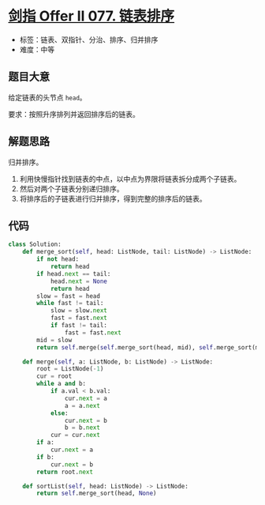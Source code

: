 # [剑指 Offer II 077. 链表排序](https://leetcode.cn/problems/7WHec2/)

- 标签：链表、双指针、分治、排序、归并排序
- 难度：中等

## 题目大意

给定链表的头节点 `head`。

要求：按照升序排列并返回排序后的链表。

## 解题思路

归并排序。

1. 利用快慢指针找到链表的中点，以中点为界限将链表拆分成两个子链表。
2. 然后对两个子链表分别递归排序。
3. 将排序后的子链表进行归并排序，得到完整的排序后的链表。

## 代码

```Python
class Solution:
    def merge_sort(self, head: ListNode, tail: ListNode) -> ListNode:
        if not head:
            return head
        if head.next == tail:
            head.next = None
            return head
        slow = fast = head
        while fast != tail:
            slow = slow.next
            fast = fast.next
            if fast != tail:
                fast = fast.next
        mid = slow
        return self.merge(self.merge_sort(head, mid), self.merge_sort(mid, tail))

    def merge(self, a: ListNode, b: ListNode) -> ListNode:
        root = ListNode(-1)
        cur = root
        while a and b:
            if a.val < b.val:
                cur.next = a
                a = a.next
            else:
                cur.next = b
                b = b.next
            cur = cur.next
        if a:
            cur.next = a
        if b:
            cur.next = b
        return root.next

    def sortList(self, head: ListNode) -> ListNode:
        return self.merge_sort(head, None)
```

